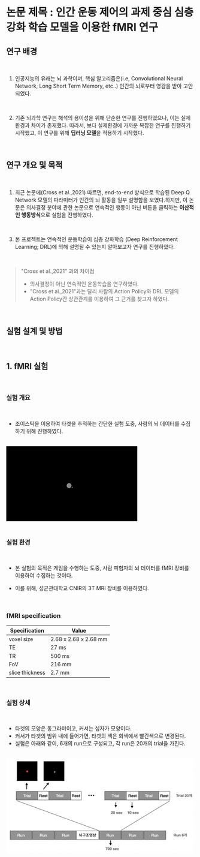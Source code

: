 # 논문 제목 : 인간 운동 제어의 과제 중심 심층 강화 학습 모델을 이용한 fMRI 연구

## 연구 배경
<br>

1. 인공지능의 유래는 뇌 과학이며, 핵심 알고리즘은(i.e, Convolutional Neural Network, Long Short Term Memory, etc..) 인간의 뇌로부터 영감을 받아 고안되었다.
<br>

2. 기존 뇌과학 연구는 해석의 용이성을 위해 단순한 연구를 진행하였으나, 이는 실제 환경과 차이가 존재했다. 따라서, 보다 실제환경에 가까운 복잡한 연구를 진행하기 시작했고, 이 연구를 위해 **딥러닝 모델**을 적용하기 시작했다.
<br>

## 연구 개요 및 목적
<br>

1. 최근 논문에(Cross et al.,2021) 따르면, end-to-end 방식으로 학습된 Deep Q Network 모델의 파라미터가 인간의 뇌 활동을 일부 설명함을 보였다.하지만, 이 논문은 의사결정 분야에 관한 논문으로 연속적인 행동이 아닌 버튼을 클릭하는 **이산적인 행동방식**으로 실험을 진행하였다.
<br>

3. 본 프로젝트는 연속적인 운동학습이 심층 강화학습 (Deep Reinforcement Learning; DRL)에 의해 설명될 수 있는지 알아보고자 연구를 진행하였다.
<br>

> "Cross et al.,2021" 과의 차이점<br>
> - 의사결정이 아닌 연속적인 운동학습을 연구하였다.
> - "Cross et al.,2021"과는 달리 사람의 Action Policy와 DRL 모델의 Action Policy간 상관관계를 이용하여 그 근거를 찾고자 하였다.
<br>

## 실험 설계 및 방법
<br>

## 1. fMRI 실험
<br>

### 실험 개요
<br>

- 조이스틱을 이용하여 타겟을 추적하는 간단한 실험 도중, 사람의 뇌 데이터를 수집하기 위해 진행하였다.
<br><br>

<img src="./README/experiment.jpg" width="350" height="200"/>
<br>
<br>

### 실험 환경
<br>

- 본 실험의 목적은 게임을 수행하는 도중, 사람 피험자의 뇌 데이터를 fMRI 장비를 이용하여 수집하는 것이다.

- 이를 위해, 성균관대학교 CNIR의 3T MRI 장비를 이용하였다.
<br>

### fMRI specification

| Specification   | Value                 |
|-----------------|-----------------------|
| voxel size      | 2.68 x 2.68 x 2.68 mm |
| TE              | 27 ms                 |
| TR              | 500 ms                |
| FoV             | 216 mm                |
| slice thickness | 2.7 mm                |
<br>

### 실험 상세
<br>

- 타겟의 모양은 동그라미이고, 커서는 십자가 모양이다.
- 커서가 타겟의 범위 내에 들어가면, 타겟의 색은 회색에서 빨간색으로 변경된다.
- 실험은 아래와 같이, 6개의 run으로 구성되고, 각 run은 20개의 trial을 가진다.
<br><br>

<img src="./README/exp_spec.png" width="500" height="250"/>
<br><br>

###

